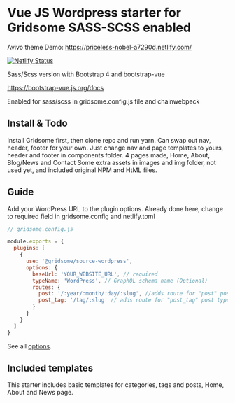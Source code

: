 # Vue JS Wordpress starter for Gridsome SASS-SCSS enabled

Avivo theme Demo: https://priceless-nobel-a7290d.netlify.com/

[![Netlify Status](https://api.netlify.com/api/v1/badges/832d4d3e-5b8c-4567-9d76-720e8323c4ef/deploy-status)](https://app.netlify.com/sites/priceless-nobel-a7290d/deploys)

Sass/Scss version with Bootstrap 4 and bootstrap-vue

https://bootstrap-vue.js.org/docs

Enabled for sass/scss in gridsome.config.js file and chainwebpack


## Install & Todo

Install Gridsome first, then clone repo and run yarn.
Can swap out nav, header, footer for your own.
Just change nav and page templates to yours, header and footer in components folder.
4 pages made, Home, About, Blog/News and Contact
Some extra assets in images and img folder, not used yet, and included original NPM and HtML files.



## Guide

Add your WordPress URL to the plugin options. Already done here, change to required field in gridsome.config and netlify.toml

```js
// gridsome.config.js

module.exports = {
  plugins: [
    {
      use: '@gridsome/source-wordpress',
      options: {
        baseUrl: 'YOUR_WEBSITE_URL', // required
        typeName: 'WordPress', // GraphQL schema name (Optional)
        routes: {
          post: '/:year/:month/:day/:slug', //adds route for "post" post type (Optional)
          post_tag: '/tag/:slug' // adds route for "post_tag" post type (Optional)
        }
      }
    }
  ]
}

```

See all [options](https://gridsome.org/plugins/@gridsome/source-wordpress).

## Included templates

This starter includes basic templates for categories, tags and posts, Home, About and News page.
